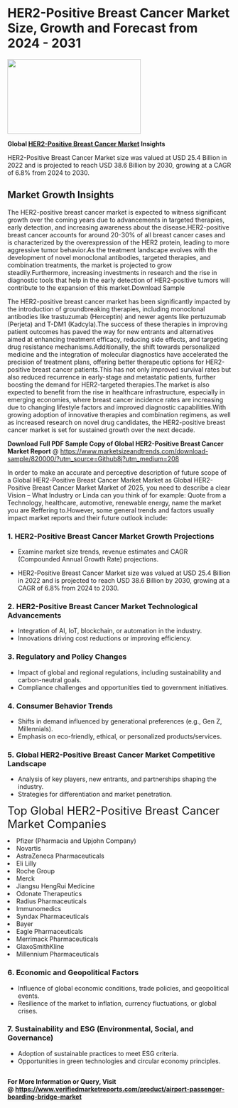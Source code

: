 <H1>HER2-Positive Breast Cancer Market Size, Growth and Forecast from 2024 - 2031</H1><img class="aligncenter size-medium wp-image-584254" src="https://thirdeyenews.in/wp-content/uploads/2024/09/Global-Market-Research-300x168.jpeg" alt="" width="300" height="168" /><p><strong>Global&nbsp;<a href="https://www.marketsizeandtrends.com/download-sample/820000/?utm_source=Github8j?utm_medium=208">HER2-Positive Breast Cancer Market</a> Insights</strong></p><p>HER2-Positive Breast Cancer Market size was valued at USD 25.4 Billion in 2022 and is projected to reach USD 38.6 Billion by 2030, growing at a CAGR of 6.8% from 2024 to 2030.</p><p><h2>Market Growth Insights</h2> <p>The HER2-positive breast cancer market is expected to witness significant growth over the coming years due to advancements in targeted therapies, early detection, and increasing awareness about the disease.HER2-positive breast cancer accounts for around 20-30% of all breast cancer cases and is characterized by the overexpression of the HER2 protein, leading to more aggressive tumor behavior.As the treatment landscape evolves with the development of novel monoclonal antibodies, targeted therapies, and combination treatments, the market is projected to grow steadily.Furthermore, increasing investments in research and the rise in diagnostic tools that help in the early detection of HER2-positive tumors will contribute to the expansion of this market.Download Sample</p> <p>The HER2-positive breast cancer market has been significantly impacted by the introduction of groundbreaking therapies, including monoclonal antibodies like trastuzumab (Herceptin) and newer agents like pertuzumab (Perjeta) and T-DM1 (Kadcyla).The success of these therapies in improving patient outcomes has paved the way for new entrants and alternatives aimed at enhancing treatment efficacy, reducing side effects, and targeting drug resistance mechanisms.Additionally, the shift towards personalized medicine and the integration of molecular diagnostics have accelerated the precision of treatment plans, offering better therapeutic options for HER2-positive breast cancer patients.This has not only improved survival rates but also reduced recurrence in early-stage and metastatic patients, further boosting the demand for HER2-targeted therapies.The market is also expected to benefit from the rise in healthcare infrastructure, especially in emerging economies, where breast cancer incidence rates are increasing due to changing lifestyle factors and improved diagnostic capabilities.With growing adoption of innovative therapies and combination regimens, as well as increased research on novel drug candidates, the HER2-positive breast cancer market is set for sustained growth over the next decade.</p><p><span class=""><strong>Download Full PDF Sample Copy of Global HER2-Positive Breast Cancer Market Report</strong> @ <a href="https://www.marketsizeandtrends.com/download-sample/820000/?utm_source=Github8j?utm_medium=208" target="_blank">https://www.marketsizeandtrends.com/download-sample/820000/?utm_source=Github8j?utm_medium=208</a></span></p><p>In order to make an accurate and perceptive description of future scope of a Global&nbsp;HER2-Positive Breast Cancer Market Market as Global&nbsp;HER2-Positive Breast Cancer Market Market of 2025, you need to describe a clear Vision &ndash; What Industry or Linda can you think of for example: Quote from a Technology, healthcare, automotive, renewable energy, name the market you are Reffering to.However, some general trends and factors usually impact market reports and their future outlook include:</p><h3>1.&nbsp;<strong>HER2-Positive Breast Cancer Market Growth Projections</strong></h3><ul><li>Examine market size trends, revenue estimates and CAGR (Compounded Annual Growth Rate) projections.</li><li><p>HER2-Positive Breast Cancer Market size was valued at USD 25.4 Billion in 2022 and is projected to reach USD 38.6 Billion by 2030, growing at a CAGR of 6.8% from 2024 to 2030.</p></li></ul><h3>2.&nbsp;<strong>HER2-Positive Breast Cancer Market Technological Advancements</strong></h3><ul><li>Integration of AI, IoT, blockchain, or automation in the industry.</li><li>Innovations driving cost reductions or improving efficiency.</li></ul><h3>3.&nbsp;<strong>Regulatory and Policy Changes</strong></h3><ul><li>Impact of global and regional regulations, including sustainability and carbon-neutral goals.</li><li>Compliance challenges and opportunities tied to government initiatives.</li></ul><h3>4.&nbsp;<strong>Consumer Behavior Trends</strong></h3><ul><li>Shifts in demand influenced by generational preferences (e.g., Gen Z, Millennials).</li><li>Emphasis on eco-friendly, ethical, or personalized products/services.</li></ul><h3>5.&nbsp;<strong>Global HER2-Positive Breast Cancer Market Competitive Landscape</strong></h3><ul><li>Analysis of key players, new entrants, and partnerships shaping the industry.</li><li>Strategies for differentiation and market penetration.</li></ul><p data-pm-slice="1 1 []"><span style="color: inherit; font-family: inherit; font-size: 25px;">Top Global HER2-Positive Breast Cancer Market Companies</span></p><div class="" data-test-id=""><p><li>Pfizer (Pharmacia and Upjohn Company)</li><li> Novartis</li><li> AstraZeneca Pharmaceuticals</li><li> Eli Lilly</li><li> Roche Group</li><li> Merck</li><li> Jiangsu HengRui Medicine</li><li> Odonate Therapeutics</li><li> Radius Pharmaceuticals</li><li> Immunomedics</li><li> Syndax Pharmaceuticals</li><li> Bayer</li><li> Eagle Pharmaceuticals</li><li> Merrimack Pharmaceuticals</li><li> GlaxoSmithKline</li><li> Millennium Pharmaceuticals</li></p></div><h3>6.&nbsp;<strong>Economic and Geopolitical Factors</strong></h3><ul><li>Influence of global economic conditions, trade policies, and geopolitical events.</li><li>Resilience of the market to inflation, currency fluctuations, or global crises.</li></ul><h3>7.&nbsp;<strong>Sustainability and ESG (Environmental, Social, and Governance)</strong></h3><ul><li>Adoption of sustainable practices to meet ESG criteria.</li><li>Opportunities in green technologies and circular economy principles.</li></ul><h2><strong style="font-size: 14px;">For More Information or Query, Visit @&nbsp;</strong><a style="background-color: #ffffff; font-size: 14px;" href="https://www.marketsizeandtrends.com/report/her2-positive-breast-cancer-market/" target="_blank">https://www.verifiedmarketreports.com/product/airport-passenger-boarding-bridge-market</a></h2>
